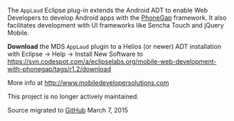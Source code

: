 The `AppLaud` Eclipse plug-in extends the Android ADT to enable Web Developers to develop Android apps with the [PhoneGap](http://www.phonegap.com) framework.  It also facilitates development with UI frameworks like Sencha Touch and jQuery Mobile.

**Download** the MDS `AppLaud` plugin to a Helios (or newer) ADT installation with Eclipse -> Help -> Install New Software to https://svn.codespot.com/a/eclipselabs.org/mobile-web-development-with-phonegap/tags/r1.2/download

More info at http://www.mobiledevelopersolutions.com

This project is no longer actively maintained.

Source migrated to [GitHub](https://github.com/paulb777/android-eclipse-plugin-for-phonegap) March 7, 2015
